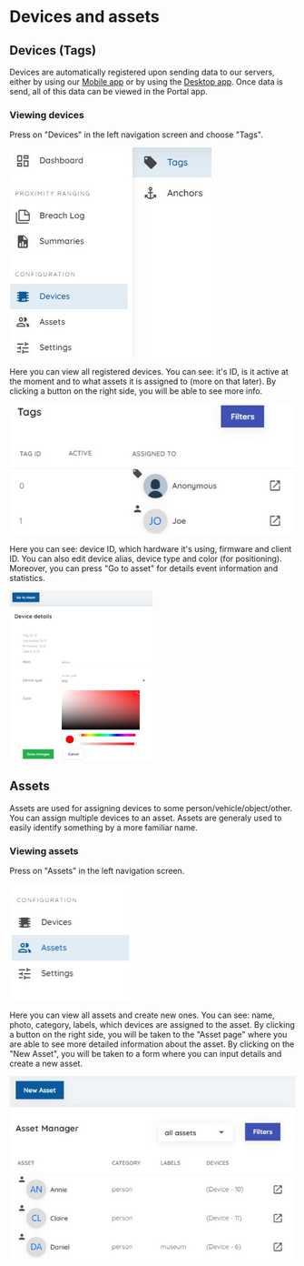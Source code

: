 # Devices and assets

## Devices (Tags)

Devices are automatically registered upon sending data to our servers, either by using our [Mobile app](/mobile) or by using the [Desktop app](/manager). Once data is send, all of this data can be viewed in the Portal app.

### Viewing devices

Press on "Devices" in the left navigation screen and choose "Tags".

![Tag navigation](./img/tags-menu-nav.jpg)

Here you can view all registered devices. You can see: it's ID, is it active at the moment and to what assets it is assigned to (more on that later). By clicking a button on the right side, you will be able to see more info.

![Tag list](./img/tag-list.jpg)

Here you can see: device ID, which hardware it's using, firmware and client ID. You can also edit device alias, device type and color (for positioning). Moreover, you can press "Go to asset" for details event information and statistics.

<img src="./img/edit-tag.jpg" width="50%" height="50%">

## Assets

Assets are used for assigning devices to some person/vehicle/object/other. You can assign multiple devices to an asset. Assets are generaly used to easily identify something by a more familiar name.

### Viewing assets

Press on "Assets" in the left navigation screen.

![Tag navigation](./img/asset-menu-nav.jpg)

Here you can view all assets and create new ones. You can see: name, photo, category, labels, which devices are assigned to the asset. By clicking a button on the right side, you will be taken to the "Asset page" where you are able to see more detailed information about the asset. By clicking on the "New Asset", you will be taken to a form where you can input details and create a new asset.

![Tag list](./img/asset-list.jpg)
